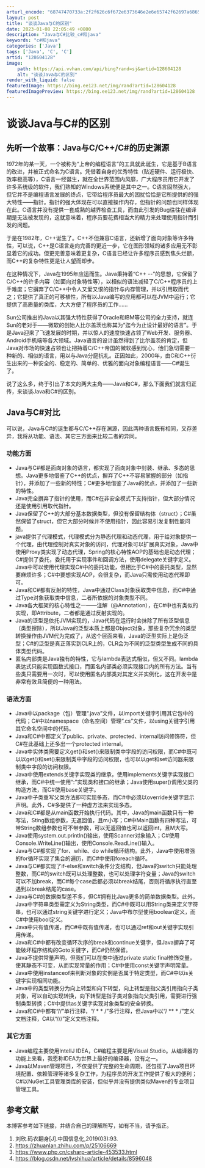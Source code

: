 ```yaml
---
arturl_encode: "68747470733a:2f2f626c6f672e6373646e2e6e65742f62697a68653636362f:61727469636c652f64657461696c732f313238363034313238"
layout: post
title: "谈谈Java与C的区别"
date: 2023-01-08 22:05:49 +0800
description: "Java与C#比较_c#和java"
keywords: "c#和java"
categories: ['Java']
tags: ['Java', 'C', 'C']
artid: "128604128"
image:
    path: https://api.vvhan.com/api/bing?rand=sj&artid=128604128
    alt: "谈谈Java与C的区别"
render_with_liquid: false
featuredImage: https://bing.ee123.net/img/rand?artid=128604128
featuredImagePreview: https://bing.ee123.net/img/rand?artid=128604128
---
```


# 谈谈Java与C#的区别

## 先听一个故事：Java与C/C++/C#的历史渊源

1972年的某一天，一个被称为“上帝的编程语言”的工具就此诞生，它是基于B语言的改进，并被正式命名为C语言。凭借着自身的优秀特性（贴近硬件、运行极快、效率极高等），C语言一经诞生，就在全世界范围内风靡，广大程序员用它开发了许多系统级的软件，我们熟知的Windows系统便是其中之一。C语言固然强大，但它并不是编程语言发展的终点，它带给程序员最大的困扰恰恰是它所提供的的强大特性——指针。指针的强大体现在可以直接操作内存，但指针的问题也同样体现在此。C语言并没有提供一套成熟的越界检查工具，而由此引发的Bug往往在编译期是无法被发现的，这就意味着，程序员要花费相当大的精力来处理使用指针而引发的问题。

于是在1982年，C++诞生了。C++不但兼容C语言，还新增了面向对象等许多特性，可以说，C++是C语言走向完善的更近一步，它在图形领域的诸多应用无不彰显着它的成功。但更完善意味着更复杂，C语言已经让许多程序员感到焦头烂额，而C++的复杂特性更是让人望而却步。

在这种情况下，Java在1995年应运而生。Java秉持着“C++ --”的思想，它保留了C/C++的许多内容（如面向对象特性等），以相似的语法减轻了C/C++程序员的上手难度；它摒弃了C/C++中令人又爱又恨的指针与内存管理，并以引用取而代之；它提供了真正的可移植性，所有以Java编写的应用都可以在JVM中运行；它提供了高质量的类库，大大方便了程序员的工作……

Sun公司推出的Java以其强大特性获得了Oracle和IBM等公司的全力支持，就连Sun的老对手——微软的创始人比尔盖茨也称其为“迄今为止设计最好的语言”。于是Java迎来了飞速发展的时期，并以惊人的速度快速占领了Web开发、服务器、Android手机端等各大领域。Java语言的设计虽然得到了比尔盖茨的肯定，但Java对市场的快速占领也让把持着C/C++帝国的微软感到忧心，他们急切需要一种新的、相似的语言，用以与Java分庭抗礼。正因如此，2000年，由C和C++衍生出来的一种安全的、稳定的、简单的、优雅的面向对象编程语言——C#诞生了。

说了这么多，终于引出了本文的两大主角——Java和C#，那么下面我们就言归正传，来谈谈Java和C#的区别。

## Java与C#对比

可以说，Java与C#的诞生都与C/C++存在渊源，因此两种语言既有相同，又存差异，我将从功能、语法、其它三方面来比较二者的异同。

### 功能方面

* Java与C#都是面向对象的语言，都实现了面向对象中封装、继承、多态的思想。Java更多地借鉴了C++的优点，摒弃了C++不容易掌握的部分（如指针），并添加了一些新的特性；C#更多地借鉴了Java的优点，并添加了一些新的特性。
* Java完全摒弃了指针的使用，而C#在非安全模式下支持指针，但大部分情况还是使用引用取代指针。
* Java保留了C++的大部分基本数据类型，但没有保留结构体（struct）；C#虽然保留了struct，但它大部分时候并不使用指针，因此容易引发复制性能问题。
* java提供了代理模式，代理模式分为静态代理和动态代理，用于给对象提供一个代理，由代理控制对真实对象的访问，代理对象可以扩展真实对象，Java中使用Proxy类实现了动态代理，Spring的核心特性AOP的基础也是动态代理；C#提供了委托，委托用于实现事件和回调方法，使用delegate关键字定义。Java中可以使用代理实现C#中的委托功能，但相比于C#中的委托类型，显然要麻烦许多；C#中要想实现AOP，会很复杂，而Java只需使用动态代理即可。
* Java和C#都有反射的特性，Java中通过Class对象获取类中信息，而C#中通过Type对象获取类中信息，二者所依据的对象类型不同。
* Java各大框架的核心特性之一——注解（@Annotation），在C#中也有类似的实现，即Attribute，二者都是通过反射实现的。
* Java的泛型是依托JVM实现的，Java代码在运行时会抹除了所有泛型信息（类型擦除），所以Java的泛型本质上都是Object对象，那些复杂冗余的类型转换操作由JVM代为完成了，从这个层面来看，Java的泛型实际上是伪泛型；C#的泛型是真正落实到CLR上的，CLR会为不同的泛型类型生成不同的具体类型代码。
* 匿名内部类是Java独有的特性，它与lambda表达式相似，但又不同。lambda表达式只能实现函数式接口，而匿名内部类必须实现接口内的所有方法。当有些类只需要用一次时，可以使用匿名内部类对其定义并实例化，这在开发中是非常有效且简便的一种用法。

### 语法方面

* Java中以package（包）管理“.java”文件，以import关键字引用其它包中的代码；C#中以namespace（命名空间）管理“.cs”文件，以using关键字引用其它命名空间中的代码。
* Java和C#中都定义了public、private、protected、internal访问修饰符，但C#在此基础上还多出一个protected internal。
* Java中实体类需要定义get()和set()来限制类中字段的访问权限，而C#中既可以以get()和set()来限制类中字段的访问权限，也可以以get和set访问器来限制类中字段的访问权限。
* Java中使用extends关键字实现类的继承，使用implements关键字实现接口继承，而C#中统一使用“:”实现类和接口的继承；Java使用super()调用父类的构造方法，而C#使用base关键字。
* Java中子类重写父类方法即可实现多态，而C#中必须以override关键字显示声明。此外，C#多提供了一种虚方法来实现多态。
* Java和C#都是从main函数开始执行代码。其中，Java的main函数只有一种写法，Sting数组参数，无返回值，且m小写；C#中Main函数有四种写法，可带String数组参数也可不带参数，可以无返回值也可以返回int，且M大写。
* Java使用system.out.println()输出，使用Scanner对象输入；C#使用Console.WriteLine()输出，使用Console.ReadLine()输入。
* Java与C#都实现了for、while、do while循环结构。此外，Java中使用增强的for循环实现了集合的遍历，而C#中使用foreach循环。
* Java与C#都实现了if-else和switch条件分支结构，但Java的switch只能处理整数，而C#的switch既可以处理整数，也可以处理字符变量；Java的switch可以不加break，而C#每个case后都必须以break结尾，否则将循序执行直至遇到以break结尾的case。
* Java与C#的数据类型差不多，但C#拥有比Java更多的简单数据类型。此外，Java中字符串类型需定义为String类型，而C#中既可以用String类来定义字符串，也可以通过string关键字进行定义；Java中布尔型使用boolean定义，而C#中使用bool定义。
* Java中只有值传递，而C#中既有值传递，也可以通过ref和out关键字实现引用传递。
* Java和C#中都有改变循环次序的break和continue关键字，但Java摒弃了可能破坏程序结构的Goto关键字，而C#仍然保留。
* Java不提供常量声明，但我们可以在类中通过private static final修饰变量，使其静态不可变，从而实现常量的作用；C#中使用const关键字声明常量。
* Java中使用instanceof来判断对象的实例是否属于特定类型，而C#中以is关键字实现相同功能。
* Java中的类型转换分为向上转型和向下转型，向上转型是指父类引用指向子类对象，可以自动实现转换，向下转型是指子类对象指向父类引用，需要进行强制类型转换；C#中提供as关键字实现对象类型的安全转换。
* Java和C#中都有“//”单行注释，“/ \* \* /”多行注释，但Java中以“/ \*\* \* /”定义文档注释，C#以“///”定义文档注释。

### 其它方面

* Java编程主要使用IntelIJ IDEA，C#编程主要是用Visual Studio。从编译器的功能上来看，我愿称IDEA为世界上最好的编译器，没有之一。
* Java以Maven管理项目，不仅提供了完整的生命周期，还包揽了Java项目环境配置、依赖管理等诸多复杂工作，为程序员的开发工作提供了极大的便利；C#以NuGet工具管理类库的安装，但似乎并没有提供类似Maven的专业项目管理工具。

## 参考文献

本博客参考如下链接，并结合自己的理解所写，如有不当，请予指正。

1. 刘欣.码农翻身[J].中国信息化,2019(03):93.
2. https://zhuanlan.zhihu.com/p/25106669
3. https://www.php.cn/csharp-article-453533.html
4. https://blog.csdn.net/lvshihua/article/details/8596048